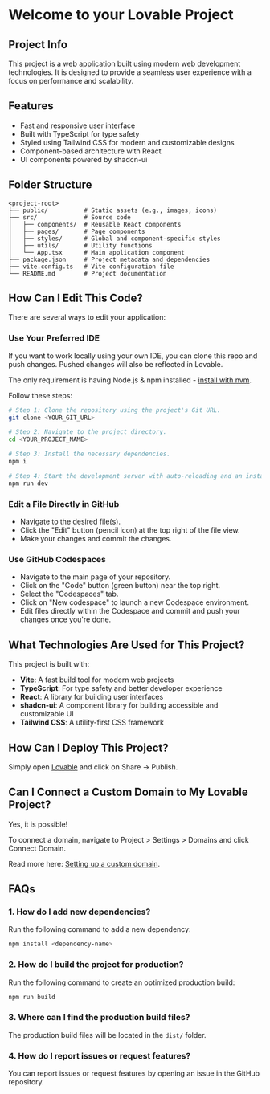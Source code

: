 # Welcome to your Lovable Project

## Project Info

This project is a web application built using modern web development technologies. It is designed to provide a seamless user experience with a focus on performance and scalability.

## Features

- Fast and responsive user interface
- Built with TypeScript for type safety
- Styled using Tailwind CSS for modern and customizable designs
- Component-based architecture with React
- UI components powered by shadcn-ui

## Folder Structure

```
<project-root>
├── public/          # Static assets (e.g., images, icons)
├── src/             # Source code
│   ├── components/  # Reusable React components
│   ├── pages/       # Page components
│   ├── styles/      # Global and component-specific styles
│   ├── utils/       # Utility functions
│   └── App.tsx      # Main application component
├── package.json     # Project metadata and dependencies
├── vite.config.ts   # Vite configuration file
└── README.md        # Project documentation
```

## How Can I Edit This Code?

There are several ways to edit your application:


### Use Your Preferred IDE

If you want to work locally using your own IDE, you can clone this repo and push changes. Pushed changes will also be reflected in Lovable.

The only requirement is having Node.js & npm installed - [install with nvm](https://github.com/nvm-sh/nvm#installing-and-updating).

Follow these steps:

```sh
# Step 1: Clone the repository using the project's Git URL.
git clone <YOUR_GIT_URL>

# Step 2: Navigate to the project directory.
cd <YOUR_PROJECT_NAME>

# Step 3: Install the necessary dependencies.
npm i

# Step 4: Start the development server with auto-reloading and an instant preview.
npm run dev
```

### Edit a File Directly in GitHub

- Navigate to the desired file(s).
- Click the "Edit" button (pencil icon) at the top right of the file view.
- Make your changes and commit the changes.

### Use GitHub Codespaces

- Navigate to the main page of your repository.
- Click on the "Code" button (green button) near the top right.
- Select the "Codespaces" tab.
- Click on "New codespace" to launch a new Codespace environment.
- Edit files directly within the Codespace and commit and push your changes once you're done.

## What Technologies Are Used for This Project?

This project is built with:

- **Vite**: A fast build tool for modern web projects
- **TypeScript**: For type safety and better developer experience
- **React**: A library for building user interfaces
- **shadcn-ui**: A component library for building accessible and customizable UI
- **Tailwind CSS**: A utility-first CSS framework

## How Can I Deploy This Project?

Simply open [Lovable](https://lovable.dev/projects/4836a470-c1b0-4b43-91d6-e7f912d1658d) and click on Share -> Publish.

## Can I Connect a Custom Domain to My Lovable Project?

Yes, it is possible!

To connect a domain, navigate to Project > Settings > Domains and click Connect Domain.

Read more here: [Setting up a custom domain](https://docs.lovable.dev/tips-tricks/custom-domain#step-by-step-guide).

## FAQs

### 1. How do I add new dependencies?
Run the following command to add a new dependency:
```sh
npm install <dependency-name>
```

### 2. How do I build the project for production?
Run the following command to create an optimized production build:
```sh
npm run build
```

### 3. Where can I find the production build files?
The production build files will be located in the `dist/` folder.

### 4. How do I report issues or request features?
You can report issues or request features by opening an issue in the GitHub repository.
